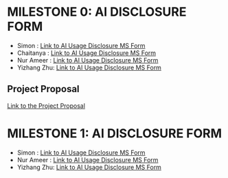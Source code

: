 # MILESTONE 0: AI DISCLOSURE FORM
- Simon : [Link to AI Usage Disclosure MS Form](https://github.com/CMPT-276-FALL-2024/project-17-sunsets/blob/main/docs/ai-disclosure/M0_AI_Declaration_Form_%20Simon_Doan_301455974.pdf)
- Chaitanya : [Link to AI Usage Disclosure MS Form](https://github.com/CMPT-276-FALL-2024/project-17-sunsets/blob/main/docs/ai-disclosure/M0_AI_Declaration_Chaitanya_Mittal_301584364.pdf)
- Nur Ameer : [Link to AI Usage Disclosure MS Form](https://github.com/CMPT-276-FALL-2024/project-17-sunsets/blob/main/docs/ai-disclosure/P0_AI_Declaration_Nur%20Ameer_Nur%20Saidy_301575157.pdf)
- Yizhang Zhu: [Link to AI Usage Disclosure MS Form](https://github.com/CMPT-276-FALL-2024/project-17-sunsets/blob/main/docs/ai-disclosure/M0_AI_Declaration_Yizhang_Zhu_301571258.pdf)


## Project Proposal 
[Link to the Project Proposal](/docs/proposal/Milestone%200%20Proposal.pdf)

# MILESTONE 1: AI DISCLOSURE FORM 
- Simon : [Link to AI Usage Disclosure MS Form](/docs/ai-disclosure/M1/M1_AI_Declaration_Form_Simon_Doan_301455974.pdf)
- Nur Ameer : [Link to AI Usage Disclosure MS Form](https://github.com/CMPT-276-FALL-2024/project-17-sunsets/blob/main/docs/ai-disclosure/M1/M1_AI_Declaration_Nur%20Ameer_Nur%20Saidy_301575157.pdf)
- Yizhang Zhu: [Link to AI Usage Disclosure MS Form](docs/aidisclosure/M1/M1_AI_Declaration_Yizhang_Zhu_301571258.pdf.pdf)
